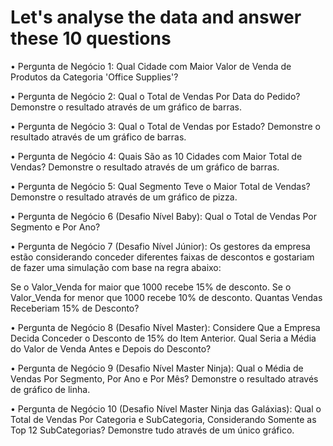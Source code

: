 # Let's analyse the data and answer these 10 questions

• Pergunta de Negócio 1:
Qual Cidade com Maior Valor de Venda de Produtos da Categoria 'Office Supplies'?

• Pergunta de Negócio 2:
Qual o Total de Vendas Por Data do Pedido?
Demonstre o resultado através de um gráfico de barras.

• Pergunta de Negócio 3:
Qual o Total de Vendas por Estado?
Demonstre o resultado através de um gráfico de barras.

• Pergunta de Negócio 4:
Quais São as 10 Cidades com Maior Total de Vendas?
Demonstre o resultado através de um gráfico de barras.

• Pergunta de Negócio 5:
Qual Segmento Teve o Maior Total de Vendas?
Demonstre o resultado através de um gráfico de pizza.

• Pergunta de Negócio 6 (Desafio Nível Baby):
Qual o Total de Vendas Por Segmento e Por Ano?

• Pergunta de Negócio 7 (Desafio Nível Júnior):
Os gestores da empresa estão considerando conceder diferentes faixas de descontos e gostariam de fazer uma simulação com base na regra abaixo:

Se o Valor_Venda for maior que 1000 recebe 15% de desconto.
Se o Valor_Venda for menor que 1000 recebe 10% de desconto.
Quantas Vendas Receberiam 15% de Desconto?

• Pergunta de Negócio 8 (Desafio Nível Master):
Considere Que a Empresa Decida Conceder o Desconto de 15% do Item Anterior. Qual Seria a Média do Valor de Venda Antes e Depois do Desconto?

• Pergunta de Negócio 9 (Desafio Nível Master Ninja):
Qual o Média de Vendas Por Segmento, Por Ano e Por Mês?
Demonstre o resultado através de gráfico de linha.

• Pergunta de Negócio 10 (Desafio Nível Master Ninja das Galáxias):
Qual o Total de Vendas Por Categoria e SubCategoria, Considerando Somente as Top 12 SubCategorias?
Demonstre tudo através de um único gráfico.

